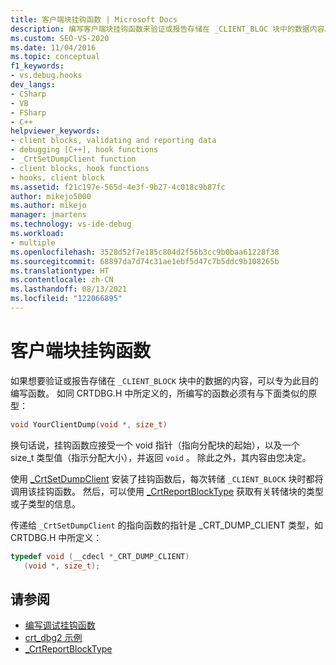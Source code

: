 ```yaml
---
title: 客户端块挂钩函数 | Microsoft Docs
description: 编写客户端块挂钩函数来验证或报告存储在 _CLIENT_BLOC 块中的数据内容。
ms.custom: SEO-VS-2020
ms.date: 11/04/2016
ms.topic: conceptual
f1_keywords:
- vs.debug.hooks
dev_langs:
- CSharp
- VB
- FSharp
- C++
helpviewer_keywords:
- client blocks, validating and reporting data
- debugging [C++], hook functions
- _CrtSetDumpClient function
- client blocks, hook functions
- hooks, client block
ms.assetid: f21c197e-565d-4e3f-9b27-4c018c9b87fc
author: mikejo5000
ms.author: mikejo
manager: jmartens
ms.technology: vs-ide-debug
ms.workload:
- multiple
ms.openlocfilehash: 3528d52f7e185c804d2f56b3cc9b0baa61228f38
ms.sourcegitcommit: 68897da7d74c31ae1ebf5d47c7b5ddc9b108265b
ms.translationtype: HT
ms.contentlocale: zh-CN
ms.lasthandoff: 08/13/2021
ms.locfileid: "122066895"
---
```

# <a name="client-block-hook-functions"></a>客户端块挂钩函数
如果想要验证或报告存储在 `_CLIENT_BLOCK` 块中的数据的内容，可以专为此目的编写函数。 如同 CRTDBG.H 中所定义的，所编写的函数必须有与下面类似的原型：

```cpp
void YourClientDump(void *, size_t)
```

 换句话说，挂钩函数应接受一个 void 指针（指向分配块的起始），以及一个 size_t 类型值（指示分配大小），并返回 `void` 。 除此之外，其内容由您决定。

 使用 [_CrtSetDumpClient](/cpp/c-runtime-library/reference/crtsetdumpclient) 安装了挂钩函数后，每次转储 `_CLIENT_BLOCK` 块时都将调用该挂钩函数。 然后，可以使用 [_CrtReportBlockType](/cpp/c-runtime-library/reference/crtreportblocktype) 获取有关转储块的类型或子类型的信息。

 传递给 `_CrtSetDumpClient` 的指向函数的指针是 _CRT_DUMP_CLIENT 类型，如 CRTDBG.H 中所定义：

```cpp
typedef void (__cdecl *_CRT_DUMP_CLIENT)
   (void *, size_t);
```

## <a name="see-also"></a>请参阅

- [编写调试挂钩函数](../debugger/debug-hook-function-writing.md)
- [crt_dbg2 示例](/previous-versions/b31tft51(v=vs.100))
- [_CrtReportBlockType](/cpp/c-runtime-library/reference/crtreportblocktype)